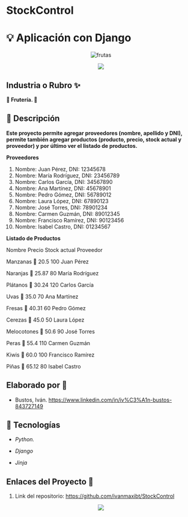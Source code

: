 # StockControl
# :bulb: Aplicación con Django


<div align="center">
  <img src="https://www.gardeningknowhow.com/wp-content/uploads/2021/05/assortment-of-colorful-ripe-tropical-fruits.jpg" alt="frutas" />
</div>

<p align="center">
   <img src="https://img.shields.io/badge/STATUS-EN%20DESAROLLO-green">
   </p>
   
## Industria o Rubro :sparkles:

**:shopping_cart: Frutería. :shopping_cart:**

## :pencil: Descripción

**Este proyecto permite agregar proveedores (nombre, apellido y DNI), permite también agregar productos (producto, precio, stock actual y proveedor) y por último ver el listado de productos.**

**Proveedores**
1. Nombre: Juan Pérez, DNI: 12345678
2. Nombre: María Rodríguez, DNI: 23456789
3. Nombre: Carlos García, DNI: 34567890
4. Nombre: Ana Martínez, DNI: 45678901
5. Nombre: Pedro Gómez, DNI: 56789012
6. Nombre: Laura López, DNI: 67890123
7. Nombre: José Torres, DNI: 78901234
8. Nombre: Carmen Guzmán, DNI: 89012345
9. Nombre: Francisco Ramírez, DNI: 90123456
10. Nombre: Isabel Castro, DNI: 01234567

**Listado de Productos**

Nombre	Precio	Stock actual	Proveedor

Manzanas 🍎	20.5	100	Juan Pérez

Naranjas 🍊	25.87	80	María Rodríguez

Plátanos 🍌	30.24	120	Carlos García

Uvas 🍇	35.0	70	Ana Martínez

Fresas 🍓	40.31	60	Pedro Gómez

Cerezas 🍒	45.0	50	Laura López

Melocotones 🍑	50.6	90	José Torres

Peras 🍐	55.4	110	Carmen Guzmán

Kiwis 🥝	60.0	100	Francisco Ramírez

Piñas 🍍	65.12	80	Isabel Castro


## Elaborado por :rocket:

- Bustos, Iván. https://www.linkedin.com/in/iv%C3%A1n-bustos-843727149

## :wrench: Tecnologías

+ *Python.*

+ *Django*

+ *Jinja*

## Enlaces del Proyecto :link:

1. Link del repositorio: https://github.com/ivanmaxibt/StockControl

<p align="center">
  <img src="https://camo.githubusercontent.com/b25e5594ef0cd200f0ca9c5d8a8f284d9381cf2086b008d47da306c2060e1b72/68747470733a2f2f666f7274686562616467652e636f6d2f696d616765732f6261646765732f6275696c742d776974682d6c6f76652e737667">
   </p>
